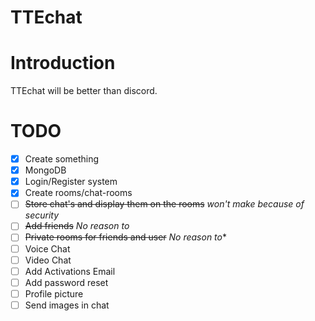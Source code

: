 # TTEchat

# Introduction
TTEchat will be better than discord.

# TODO

- [x] Create something
- [X] MongoDB
- [x] Login/Register system
- [X] Create rooms/chat-rooms
- [ ] ~~Store chat's and display them on the rooms~~ *won't make because of security*
- [ ] ~~Add friends~~ *No reason to*
- [ ] ~~Private rooms for friends and user~~ *No reason to**
- [ ] Voice Chat
- [ ] Video Chat
- [ ] Add Activations Email
- [ ] Add password reset
- [ ] Profile picture
- [ ] Send images in chat